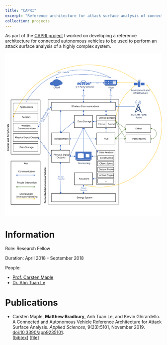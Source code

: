 ```yaml
---
title: "CAPRI"
excerpt: "Reference architecture for attack surface analysis of connected autonomous vehicles.<br/>Duration: April 2018 - September 2018"
collection: projects
---
```


As part of the [CAPRI project](https://caprimobility.com/about/support) I worked on developing a reference architecture for connected autonomous vehicles to be used to perform an attack surface analysis of a highly complex system.

![A reference architecture for Connected Autonomous Vehicles](/images/reference-model.svg)

# Information

Role: Research Fellow

Duration: April 2018 - September 2018

People:
 * [Prof. Carsten Maple](https://warwick.ac.uk/fac/sci/wmg/people/profile/?wmgid=1102)
 * [Dr. Ahn Tuan Le](https://warwick.ac.uk/fac/sci/wmg/people/profile/?wmgid=1530)

# Publications
 
 *  Carsten Maple, **Matthew Bradbury**, Anh Tuan Le, and Kevin Ghirardello. A Connected and Autonomous Vehicle Reference Architecture for Attack Surface Analysis. *Applied Sciences*, 9(23):5101, November 2019. [doi:10.3390/app9235101](https://doi.org/10.3390/app9235101).  
[[bibtex](https://github.com/MBradbury/publications/raw/master/bibtex/Maple_2019_ConnectedAutonomousVehicle.bib)] [[file](https://github.com/MBradbury/publications/raw/master/papers/AppSci2019.pdf)] 
